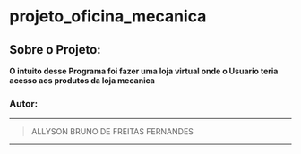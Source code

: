 # projeto_oficina_mecanica

## Sobre o Projeto:
**O intuito desse Programa foi fazer uma loja virtual onde o Usuario teria acesso aos produtos da loja mecanica**

### Autor:
--------------------------------------------------------
> ALLYSON BRUNO DE FREITAS FERNANDES
--------------------------------------------------------
